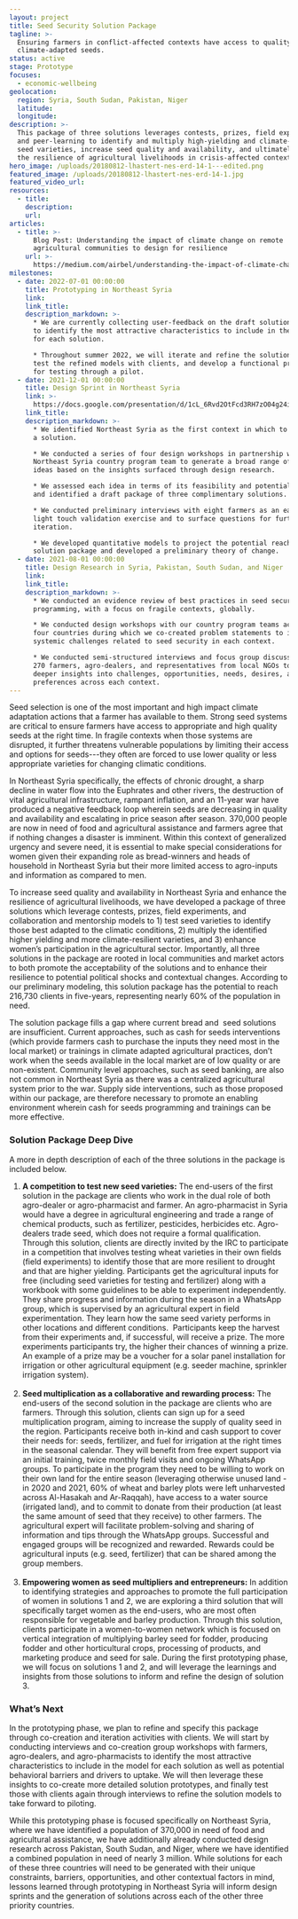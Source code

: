 ```yaml
---
layout: project
title: Seed Security Solution Package
tagline: >-
  Ensuring farmers in conflict-affected contexts have access to quality
  climate-adapted seeds.
status: active
stage: Prototype
focuses:
  - economic-wellbeing
geolocation:
  region: Syria, South Sudan, Pakistan, Niger
  latitude:
  longitude:
description: >-
  This package of three solutions leverages contests, prizes, field experiments,
  and peer-learning to identify and multiply high-yielding and climate-adapted
  seed varieties, increase seed quality and availability, and ultimately enhance
  the resilience of agricultural livelihoods in crisis-affected contexts.
hero_image: /uploads/20180812-lhastert-nes-erd-14-1---edited.png
featured_image: /uploads/20180812-lhastert-nes-erd-14-1.jpg
featured_video_url:
resources:
  - title:
    description:
    url:
articles:
  - title: >-
      Blog Post: Understanding the impact of climate change on remote
      agricultural communities to design for resilience
    url: >-
      https://medium.com/airbel/understanding-the-impact-of-climate-change-on-remote-agricultural-communities-to-design-for-eb122e43177f
milestones:
  - date: 2022-07-01 00:00:00
    title: Prototyping in Northeast Syria
    link:
    link_title:
    description_markdown: >-
      * We are currently collecting user-feedback on the draft solution package
      to identify the most attractive characteristics to include in the model
      for each solution.

      * Throughout summer 2022, we will iterate and refine the solution models,
      test the refined models with clients, and develop a functional prototype
      for testing through a pilot.
  - date: 2021-12-01 00:00:00
    title: Design Sprint in Northeast Syria
    link: >-
      https://docs.google.com/presentation/d/1cL_6Rvd2OtFcd3RH7zO04g24iTuigdjjbcpMXz-TSNM/edit?usp=sharing
    link_title:
    description_markdown: >-
      * We identified Northeast Syria as the first context in which to generate
      a solution.

      * We conducted a series of four design workshops in partnership with the
      Northeast Syria country program team to generate a broad range of solution
      ideas based on the insights surfaced through design research.

      * We assessed each idea in terms of its feasibility and potential impact
      and identified a draft package of three complimentary solutions.

      * We conducted preliminary interviews with eight farmers as an early and
      light touch validation exercise and to surface questions for further
      iteration.

      * We developed quantitative models to project the potential reach of the
      solution package and developed a preliminary theory of change.
  - date: 2021-08-01 00:00:00
    title: Design Research in Syria, Pakistan, South Sudan, and Niger
    link:
    link_title:
    description_markdown: >-
      * We conducted an evidence review of best practices in seed security
      programming, with a focus on fragile contexts, globally.

      * We conducted design workshops with our country program teams across all
      four countries during which we co-created problem statements to identify
      systemic challenges related to seed security in each context.

      * We conducted semi-structured interviews and focus group discussions with
      270 farmers, agro-dealers, and representatives from local NGOs to surface
      deeper insights into challenges, opportunities, needs, desires, and
      preferences across each context.
---
```

Seed selection is one of the most important and high impact climate adaptation actions that a farmer has available to them. Strong seed systems are critical to ensure farmers have access to appropriate and high quality seeds at the right time. In fragile contexts when those systems are disrupted, it further threatens vulnerable populations by limiting their access and options for seeds---they often are forced to use lower quality or less appropriate varieties for changing climatic conditions.

In Northeast Syria specifically, the effects of chronic drought, a sharp decline in water flow into the Euphrates and other rivers, the destruction of vital agricultural infrastructure, rampant inflation, and an 11-year war have produced a negative feedback loop wherein seeds are decreasing in quality and availability and escalating in price season after season. 370,000 people are now in need of food and agricultural assistance and farmers agree that if nothing changes a disaster is imminent. Within this context of generalized urgency and severe need, it is essential to make special considerations for women given their expanding role as bread-winners and heads of household in Northeast Syria but their more limited access to agro-inputs and information as compared to men.

To increase seed quality and availability in Northeast Syria and enhance the resilience of agricultural livelihoods, we have developed a package of three solutions which leverage contests, prizes, field experiments, and collaboration and mentorship models to 1) test seed varieties to identify those best adapted to the climatic conditions, 2) multiply the identified higher yielding and more climate-resilient varieties, and 3) enhance women’s participation in the agricultural sector. Importantly, all three solutions in the package are rooted in local communities and market actors to both promote the acceptability of the solutions and to enhance their resilience to potential political shocks and contextual changes. According to our preliminary modeling, this solution package has the potential to reach 216,730 clients in five-years, representing nearly 60% of the population in need.

The solution package fills a gap where current bread and&nbsp; seed solutions are insufficient. Current approaches, such as cash for seeds interventions (which provide farmers cash to purchase the inputs they need most in the local market) or trainings in climate adapted agricultural practices, don’t work when the seeds available in the local market are of low quality or are non-existent. Community level approaches, such as seed banking, are also not common in Northeast Syria as there was a centralized agricultural system prior to the war. Supply side interventions, such as those proposed within our package, are therefore necessary to promote an enabling environment wherein cash for seeds programming and trainings can be more effective.

### **Solution Package Deep Dive**

A more in depth description of each of the three solutions in the package is included below.

1. **A competition to test new seed varieties:** The end-users of the first solution in the package are clients who work in the dual role of both agro-dealer or agro-pharmacist and farmer. An agro-pharmacist in Syria would have a degree in agricultural engineering and trade a range of chemical products, such as fertilizer, pesticides, herbicides etc. Agro-dealers trade seed, which does not require a formal qualification. Through this solution, clients are directly invited by the IRC to participate in a competition that involves testing wheat varieties in their own fields (field experiments) to identify those that are more resilient to drought and that are higher yielding. Participants get the agricultural inputs for free (including seed varieties for testing and fertilizer) along with a workbook with some guidelines to be able to experiment independently. They share progress and information during the season in a WhatsApp group, which is supervised by an agricultural expert in field experimentation. They learn how the same seed variety performs in other locations and different conditions.&nbsp; Participants keep the harvest from their experiments and, if successful, will receive a prize. The more experiments participants try, the higher their chances of winning a prize. An example of a prize may be a voucher for a solar panel installation for irrigation or other agricultural equipment (e.g. seeder machine, sprinkler irrigation system).<br>&nbsp;
2. **Seed multiplication as a collaborative and rewarding process:** The end-users of the second solution in the package are clients who are farmers. Through this solution, clients can sign up for a seed multiplication program, aiming to increase the supply of quality seed in the region. Participants receive both in-kind and cash support to cover their needs for: seeds, fertilizer, and fuel for irrigation at the right times in the seasonal calendar. They will benefit from free expert support via an initial training, twice monthly field visits and ongoing WhatsApp groups. To participate in the program they need to be willing to work on their own land for the entire season (leveraging otherwise unused land - in 2020 and 2021, 60% of wheat and barley plots were left unharvested across Al-Hasakah and Ar-Raqqah), have access to a water source (irrigated land), and to commit to donate from their production (at least the same amount of seed that they receive) to other farmers. The agricultural expert will facilitate problem-solving and sharing of information and tips through the WhatsApp groups. Successful and engaged groups will be recognized and rewarded. Rewards could be agricultural inputs (e.g. seed, fertilizer) that can be shared among the group members.<br>&nbsp;
3. **Empowering women as seed multipliers and entrepreneurs:** In addition to identifying strategies and approaches to promote the full participation of women in solutions 1 and 2, we are exploring a third solution that will specifically target women as the end-users, who are most often responsible for vegetable and barley production. Through this solution, clients participate in a women-to-women network which is focused on vertical integration of multiplying barley seed for fodder, producing fodder and other horticultural crops, processing of products, and marketing produce and seed for sale. During the first prototyping phase, we will focus on solutions 1 and 2, and will leverage the learnings and insights from those solutions to inform and refine the design of solution 3.

### **What’s Next**

In the prototyping phase, we plan to refine and specify this package through co-creation and iteration activities with clients. We will start by conducting interviews and co-creation group workshops with farmers, agro-dealers, and agro-pharmacists to identify the most attractive characteristics to include in the model for each solution as well as potential behavioral barriers and drivers to uptake. We will then leverage these insights to co-create more detailed solution prototypes, and finally test those with clients again through interviews to refine the solution models to take forward to piloting.

While this prototyping phase is focused specifically on Northeast Syria, where we have identified a population of 370,000 in need of food and agricultural assistance, we have additionally already conducted design research across Pakistan, South Sudan, and Niger, where we have identified a combined population in need of nearly 3 million. While solutions for each of these three countries will need to be generated with their unique constraints, barriers, opportunities, and other contextual factors in mind, lessons learned through prototyping in Northeast Syria will inform design sprints and the generation of solutions across each of the other three priority countries.